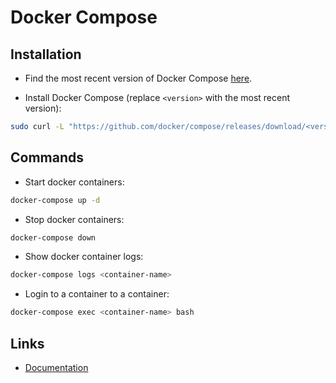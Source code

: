 # Docker Compose

## Installation

* Find the most recent version of Docker Compose [here](https://github.com/docker/compose/releases).

* Install Docker Compose (replace `<version>` with the most recent version):

```bash
sudo curl -L "https://github.com/docker/compose/releases/download/<version>/docker-compose-$(uname -s)-$(uname -m)" -o /usr/local/bin/docker-compose
```

## Commands

* Start docker containers:

```bash
docker-compose up -d
```

* Stop docker containers:

```bash
docker-compose down
```

* Show docker container logs:

```bash
docker-compose logs <container-name>
```

* Login to a container to a container:

```bash
docker-compose exec <container-name> bash
```

## Links

* [Documentation](https://docs.docker.com/compose/)